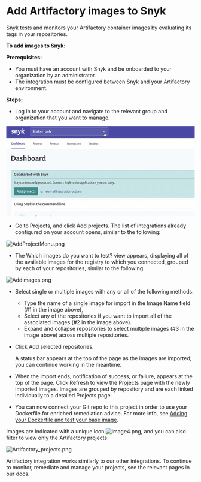 # Add Artifactory images to Snyk

Snyk tests and monitors your Artifactory container images by evaluating its tags in your repositories.

**To add images to Snyk**:

**Prerequisites:**

* You must have an account with Snyk and be onboarded to your organization by an administrator.
* The integration must be configured between Snyk and your Artifactory environment.

**Steps:**

* Log in to your account and navigate to the relevant group and organization that you want to manage.

![](../../.gitbook/assets/add-artifactory-images.gif)

* Go to Projects, and click Add projects. The list of integrations already configured on your account opens, similar to the following:

![AddProjectMenu.png](https://support.snyk.io/hc/article_attachments/360007065837/uuid-dd01aab7-482f-0fc2-01de-c2427a14a0e0-en.png)

* The Which images do you want to test? view appears, displaying all of the available images for the registry to which you connected, grouped by each of your repositories, similar to the following:

![AddImages.png](https://support.snyk.io/hc/article_attachments/360007065857/uuid-bd9cf629-f5fb-b28b-1fc1-40df2367a7f9-en.png)

* Select single or multiple images with any or all of the following methods:
  * Type the name of a single image for import in the Image Name field \(\#1 in the image above\),
  * Select any of the repositories if you want to import all of the associated images \(\#2 in the image above\).
  * Expand and collapse repositories to select multiple images \(\#3 in the image above\) across multiple repositories.
* Click Add selected repositories.

  A status bar appears at the top of the page as the images are imported; you can continue working in the meantime.

* When the import ends, notification of success, or failure, appears at the top of the page. Click Refresh to view the Projects page with the newly imported images. Images are grouped by repository and are each linked individually to a detailed Projects page.
* You can now connect your Git repo to this project in order to use your Dockerfile for enriched remediation advice. For more info, see [Adding your Dockerfile and test your base image](https://support.snyk.io/hc/articles/360003916218#UUID-9ab347a6-8af0-ef6c-5ebd-cec21fbfab29).

Images are indicated with a unique icon ![image4.png](https://support.snyk.io/hc/article_attachments/360007147198/uuid-d083d5fe-780a-cf2f-18db-42720db8c5a1-en.png), and you can also filter to view only the Artifactory projects:

![Artifactory\_projects.png](https://support.snyk.io/hc/article_attachments/360007065877/uuid-5c95894c-97d8-a6a9-0969-7c5fee541211-en.png)

Artifactory integration works similarly to our other integrations. To continue to monitor, remediate and manage your projects, see the relevant pages in our docs.

